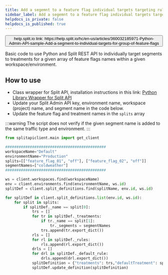 ```yaml
---
title: Add a segemnt to a feature flag individual targets targeting rule
sidebar_label: Add a segemnt to a feature flag individual targets targeting rule
helpdocs_is_private: false
helpdocs_is_published: true
---
```


<p>
  <button style={{borderRadius:'8px', border:'1px', fontFamily:'Courier New', fontWeight:'800', textAlign:'left'}}> help.split.io link: https://help.split.io/hc/en-us/articles/360032185971-Python-Admin-API-sample-Add-a-segment-to-individual-targets-for-group-of-feature-flags </button>
</p>

Basic code to use Python and Split REST API to individually target segments to treatments for a given array of feature flags names within a given workspace/environment.

## How to use

 - Class wrapper for Split API, installation instructions in this link: [Python Library Wrapper for Split API](https://help.split.io/hc/en-us/articles/4412331052685)
 - Update your Split Admin API key, environment name, workspace (project) name, and segment name in the code below.
 - Update the feature flag and treatment names in the `splits` array

:::warning
The script does not verify if the given segment name is added to the same traffic type and environment.
:::

```python
from splitapiclient.main import get_client

#############################################
workspaceName="Default"
environmentName="Production"
splits=[["feature_flag_01", "off"], ["feature_flag_02", "off"]]
segmentNames=["coldweather"]
#############################################

ws = client.workspaces.find(workspaceName)
env = client.environments.find(environmentName, ws.id)
splitDef = client.split_definitions.find(splitName, env.id, ws.id)

for splitDef in client.split_definitions.list(env.id, ws.id):
    for split in splits:
        if splitDef._name == split[0]:
            trs = []
            for tr in splitDef._treatments:
                if tr._name == split[1]:
                    tr._segments = segmentNames
                trs.append(tr.export_dict())
            rls = []
            for rl in splitDef._rules:
                rls.append(rl.export_dict()) 
            drls = []
            for drl in splitDef._default_rule:
                drls.append(drl.export_dict()) 
            splitDefinition = {"treatments": trs,"defaultTreatment": splitDef._default_treatment, "rules": rls, "defaultRule": drls}
            splitDef.update_definition(splitDefinition)
```